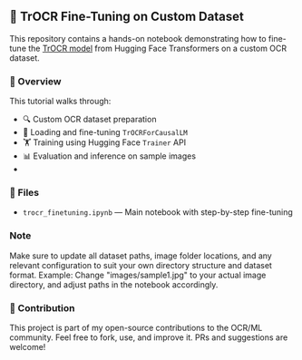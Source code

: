 ## 🚀 TrOCR Fine-Tuning on Custom Dataset

This repository contains a hands-on notebook demonstrating how to fine-tune the [TrOCR model](https://huggingface.co/microsoft/trocr-base-stage1) from Hugging Face Transformers on a custom OCR dataset.

### 📘 Overview

This tutorial walks through:

- 🔍 Custom OCR dataset preparation
- 🧠 Loading and fine-tuning `TrOCRForCausalLM`
- 🏋️ Training using Hugging Face `Trainer` API
- 📊 Evaluation and inference on sample images
- 
### 📂 Files

- `trocr_finetuning.ipynb` — Main notebook with step-by-step fine-tuning


### Note
Make sure to update all dataset paths, image folder locations, and any relevant configuration to suit your own directory structure and dataset format.
Example: Change "images/sample1.jpg" to your actual image directory, and adjust paths in the notebook accordingly.

### 🙌 Contribution
This project is part of my open-source contributions to the OCR/ML community.
Feel free to fork, use, and improve it. PRs and suggestions are welcome!
